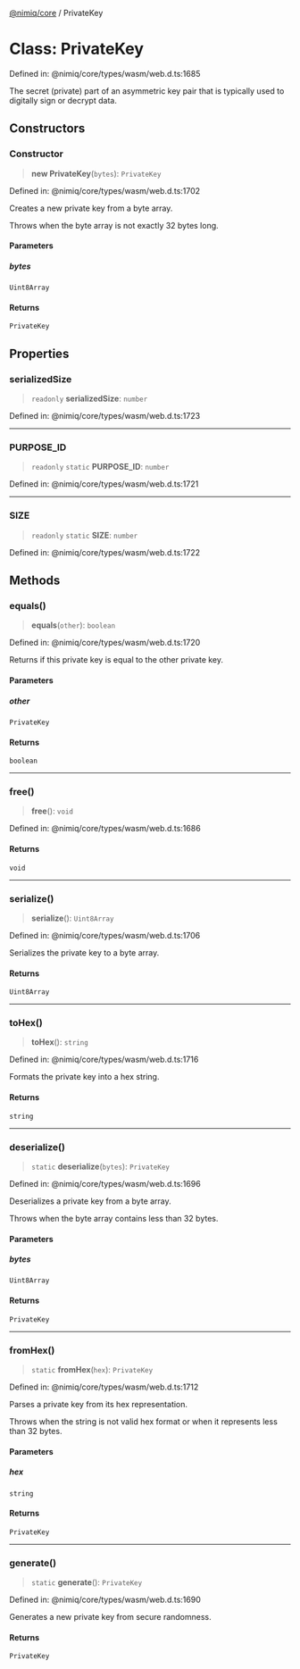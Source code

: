[@nimiq/core](../globals.md) / PrivateKey

# Class: PrivateKey

Defined in: @nimiq/core/types/wasm/web.d.ts:1685

The secret (private) part of an asymmetric key pair that is typically used to digitally sign or decrypt data.

## Constructors

### Constructor

> **new PrivateKey**(`bytes`): `PrivateKey`

Defined in: @nimiq/core/types/wasm/web.d.ts:1702

Creates a new private key from a byte array.

Throws when the byte array is not exactly 32 bytes long.

#### Parameters

##### bytes

`Uint8Array`

#### Returns

`PrivateKey`

## Properties

### serializedSize

> `readonly` **serializedSize**: `number`

Defined in: @nimiq/core/types/wasm/web.d.ts:1723

***

### PURPOSE\_ID

> `readonly` `static` **PURPOSE\_ID**: `number`

Defined in: @nimiq/core/types/wasm/web.d.ts:1721

***

### SIZE

> `readonly` `static` **SIZE**: `number`

Defined in: @nimiq/core/types/wasm/web.d.ts:1722

## Methods

### equals()

> **equals**(`other`): `boolean`

Defined in: @nimiq/core/types/wasm/web.d.ts:1720

Returns if this private key is equal to the other private key.

#### Parameters

##### other

`PrivateKey`

#### Returns

`boolean`

***

### free()

> **free**(): `void`

Defined in: @nimiq/core/types/wasm/web.d.ts:1686

#### Returns

`void`

***

### serialize()

> **serialize**(): `Uint8Array`

Defined in: @nimiq/core/types/wasm/web.d.ts:1706

Serializes the private key to a byte array.

#### Returns

`Uint8Array`

***

### toHex()

> **toHex**(): `string`

Defined in: @nimiq/core/types/wasm/web.d.ts:1716

Formats the private key into a hex string.

#### Returns

`string`

***

### deserialize()

> `static` **deserialize**(`bytes`): `PrivateKey`

Defined in: @nimiq/core/types/wasm/web.d.ts:1696

Deserializes a private key from a byte array.

Throws when the byte array contains less than 32 bytes.

#### Parameters

##### bytes

`Uint8Array`

#### Returns

`PrivateKey`

***

### fromHex()

> `static` **fromHex**(`hex`): `PrivateKey`

Defined in: @nimiq/core/types/wasm/web.d.ts:1712

Parses a private key from its hex representation.

Throws when the string is not valid hex format or when it represents less than 32 bytes.

#### Parameters

##### hex

`string`

#### Returns

`PrivateKey`

***

### generate()

> `static` **generate**(): `PrivateKey`

Defined in: @nimiq/core/types/wasm/web.d.ts:1690

Generates a new private key from secure randomness.

#### Returns

`PrivateKey`
